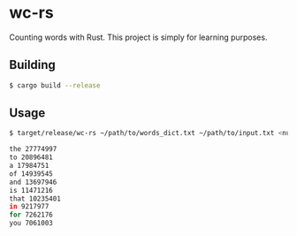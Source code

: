 # wc-rs
Counting words with Rust. This project is simply for learning purposes.

## Building
```sh
$ cargo build --release
```

## Usage

```sh
$ target/release/wc-rs ~/path/to/words_dict.txt ~/path/to/input.txt <number_of_threads>

the 27774997
to 20896481
a 17984751
of 14939545
and 13697946
is 11471216
that 10235401
in 9217977
for 7262176
you 7061003
```
